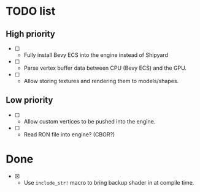 # TODO list

## High priority
* [ ] - Fully install Bevy ECS into the engine instead of Shipyard
* [ ] - Parse vertex buffer data between CPU (Bevy ECS) and the GPU.
* [ ] - Allow storing textures and rendering them to models/shapes.

## Low priority
* [ ] - Allow custom vertices to be pushed into the engine.
* [ ] - Read RON file into engine? (CBOR?)

# Done
* [x] - Use `include_str!` macro to bring backup shader in at compile time.
